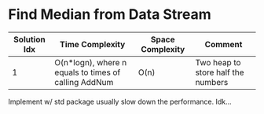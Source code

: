 # Find Median from Data Stream

| Solution Idx | Time Complexity                                       | Space Complexity | Comment                            |
| ------------ | ----------------------------------------------------- | ---------------- | ---------------------------------- |
| 1            | O(n\*logn), where n equals to times of calling AddNum | O(n)             | Two heap to store half the numbers |

Implement w/ std package usually slow down the performance. Idk...
